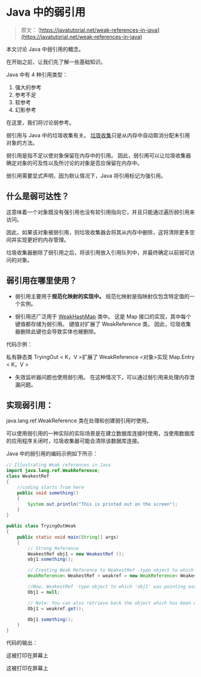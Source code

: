 # Java 中的弱引用

> 原文： [https://javatutorial.net/weak-references-in-java](https://javatutorial.net/weak-references-in-java)

本文讨论 Java 中弱引用的概念。

在开始之前，让我们先了解一些基础知识。

Java 中有 4 种引用类型：

1.  强大的参考
2.  参考不足
3.  软参考
4.  幻影参考

在这里，我们将讨论弱参考。

弱引用与 Java 中的垃圾收集有关。 [垃圾收集](https://javatutorial.net/java-garbage-collection)只是从内存中自动取消分配未引用对象的方法。

弱引用是指不足以使对象保留在内存中的引用。 因此，弱引用可以让垃圾收集器确定对象的可及性以及所讨论的对象是否应保留在内存中。

弱引用需要显式声明，因为默认情况下，Java 将引用标记为强引用。

## 什么是弱可达性？

这意味着一个对象既没有强引用也没有软引用指向它，并且只能通过遍历弱引用来访问。

因此，如果该对象被弱引用，则垃圾收集器会将其从内存中删除，这将清除更多空间并实现更好的内存管理。

垃圾收集器删除了弱引用之后，将该引用放入引用队列中，并最终确定以前弱可访问的对象。

## 弱引用在哪里使用？

*   弱引用主要用于**规范化映射的实现中。** 规范化映射是指映射仅包含特定值的一个实例。

*   弱引用还广泛用于 [WeakHashMap](https://javatutorial.net/java-weakhashmap-example) 类中。 这是 Map 接口的实现，其中每个键值都存储为弱引用。 键值对扩展了 WeakReference 类。 因此，垃圾收集器删除此键也会导致实体也被删除。

代码示例：

私有静态类 TryingOut &lt; K，V &gt;扩展了 WeakReference &lt;对象&gt;实现 Map.Entry &lt; K，V &gt;

*   失效监听器问题也使用弱引用。 在这种情况下，可以通过弱引用来处理内存泄漏问题。

## 实现弱引用：

java.lang.ref.WeakReference 类在处理和创建弱引用时使用。

可以使用弱引用的一种实际的实际场景是在建立数据库连接时使用，当使用数据库的应用程序关闭时，垃圾收集器可能会清除该数据库连接。

Java 中的弱引用的编码示例如下所示：

```java
// Illustrating Weak references in Java 
import java.lang.ref.WeakReference; 
class WeakestRef 
{ 
    //coding starts from here
    public void something() 
    { 
        System.out.println("This is printed out on the screen"); 
    } 
} 

public class TryingOutWeak
{ 
    public static void main(String[] args) 
    { 
        // Strong Reference 
        WeakestRef obj1 = new WeakestRef ();    
        obj1.something(); 

        // Creating Weak Reference to WeakestRef -type object to which 'obj1' is also pointing. 
        WeakReference< WeakestRef > weakref = new WeakReference< WeakestRef >(obj1); 

        //Now, WeakestRef -type object to which 'obj1' was pointing earlier is not available for garbage   //collection. But will be only be garbage collected when JVM needs memory. 
        Obj1 = null;  

        // Note: You can also retrieve back the object which has been weakly referenced. It succesfully     //calls the method. 
        Obj1 = weakref.get();  

        Obj1.something(); 
    } 
}

```

代码的输出：

这被打印在屏幕上

这被打印在屏幕上